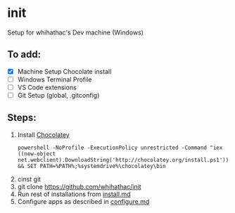 # init
Setup for whihathac's Dev machine (Windows)

## To add:
- [x] Machine Setup Chocolate install
- [ ] Windows Terminal Profile
- [ ] VS Code extensions
- [ ] Git Setup (global, .gitconfig)

## Steps:

1. Install [Chocolatey](https://chocolatey.org/install)
    ```
    powershell -NoProfile -ExecutionPolicy unrestricted -Command "iex ((new-object net.webclient).DownloadString('http://chocolatey.org/install.ps1'))" && SET PATH=%PATH%;%systemdrive%\chocolatey\bin
    ```
2. cinst git
3. git clone https://github.com/whihathac/init
4. Run rest of installations from [install.md](install.md)
5. Configure apps as described in [configure.md](configure.md)

